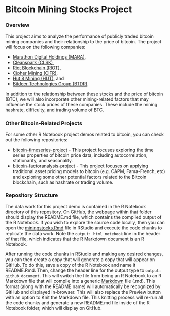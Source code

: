 # Bitcoin Mining Stocks Project

### Overview

This project aims to analyze the performance of publicly traded bitcoin mining companies and their relationship to the price of bitcoin. The project will focus on the following companies: 

* [Marathon Digital Holdings (MARA)](https://www.mara.com/),
* [Cleanspark (CLSK)](https://www.cleanspark.com/),
* [Riot Blockchain (RIOT)](https://www.riotplatforms.com/),
* [Cipher Mining (CIFR)](https://www.ciphermining.com/),
* [Hut 8 Mining (HUT)](https://hut8.com/), and
* [Bitdeer Technologies Group (BTDR)](https://www.bitdeer.com/).

In addition to the relationship between these stocks and the price of bitcoin (BTC), we will also incorporate other mining-related factors that may influence the stock prices of these companies. These include the mining hashrate, difficulty, and trading volume of BTC.

### Other Bitcoin-Related Projects

For some other R Notebook project demos related to bitcoin, you can check out the following repositories:

* [bitcoin-timeseries-project](https://github.com/tim-dombrowski/bitcoin-timeseries-project) - This project focuses exploring the time series properties of bitcoin price data, including autocorrelation, stationarity, and seasonality.
* [bitcoin-factoranalysis-project](https://github.com/tim-dombrowski/bitcoin-factoranalysis-project) - This project focuses on applying traditional asset pricing models to bitcoin (e.g. CAPM, Fama-French, etc) and exploring some other potential factors related to the Bitcoin blockchain, such as hashrate or trading volume.

### Repository Structure

The data work for this project demo is contained in the R Notebook directory of this repository. On GitHub, the webpage within that folder should display the README.md file, which contains the compiled output of the R Notebook. If you wish to explore the source code locally, then you can open the [miningstocks.Rmd](https://github.com/tim-dombrowski/bitcoin-miningstocks-project/blob/main/R%20Notebook/miningstocks.Rmd) file in RStudio and execute the code chunks to replicate the data work. Note the `output: html_notebook` line in the header of that file, which indicates that the R Markdown document is an R Notebook. 

After running the code chunks in RStudio and making any desired changes, you can then create a copy that will generate a copy that will appear on GitHub. To do this, save a copy of the R Notebook and name it README.Rmd. Then, change the header line for the output type to `output: github_document`. This will switch the file from being an R Notebook to an R Markdown file that will compile into a generic [Markdown](https://www.markdownguide.org/) file (.md). This format (along with the README name) will automatically be recognized by GitHub and displayed in-browser. This will also replace the Preview button with an option to Knit the Markdown file. This knitting process will re-run all the code chunks and generate a new README.md file inside of the R Notebook folder, which will display on GitHub.

